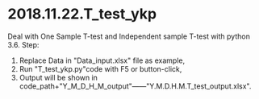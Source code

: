# 2018.11.22.T_test_ykp
Deal with One Sample T-test and Independent sample T-test with python 3.6.
Step:
1. Replace Data in "Data_input.xlsx" file as example,
2. Run "T_test_ykp.py"code with F5 or button-click,
3. Output will be shown in code_path+"Y_M_D_H_M_output"——"Y.M.D.H.M.T_test_output.xlsx".
